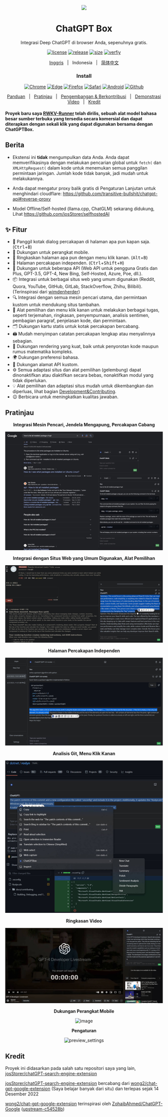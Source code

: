 <p align="center">
    <img src="./src/logo.png">
</p>

<h1 align="center">ChatGPT Box</h1>

<div align="center">

Integrasi Deep ChatGPT di browser Anda, sepenuhnya gratis.

[![license][license-image]][license-url]
[![release][release-image]][release-url]
[![size](https://img.shields.io/badge/minified%20size-360%20kB-blue)][release-url]
[![verfiy][verify-image]][verify-url]

[Inggris](README.md) &nbsp;&nbsp;|&nbsp;&nbsp; Indonesia &nbsp;&nbsp;|&nbsp;&nbsp; [简体中文](README_ZH.md)

### Install

[![Chrome][Chrome-image]][Chrome-url]
[![Edge][Edge-image]][Edge-url]
[![Firefox][Firefox-image]][Firefox-url]
[![Safari][Safari-image]][Safari-url]
[![Android][Android-image]][Android-url]
[![Github][Github-image]][Github-url]

[Panduan](https://github.com/josStorer/chatGPTBox/wiki/Guide) &nbsp;&nbsp;|&nbsp;&nbsp; [Pratinjau](#Pratinjau) &nbsp;&nbsp;|&nbsp;&nbsp; [Pengembangan & Berkontribusi][dev-url] &nbsp;&nbsp;|&nbsp;&nbsp; [Demonstrasi Video](https://www.youtube.com/watch?v=E1smDxJvTRs) &nbsp;&nbsp;|&nbsp;&nbsp; [Kredit](#Kredit)

[dev-url]: https://github.com/josStorer/chatGPTBox/wiki/Development&Contributing

[license-image]: http://img.shields.io/badge/license-MIT-blue.svg

[license-url]: https://github.com/josStorer/chatGPTBox/blob/master/LICENSE

[release-image]: https://img.shields.io/github/release/josStorer/chatGPTBox.svg

[release-url]: https://github.com/josStorer/chatGPTBox/releases/latest

[verify-image]: https://github.com/josStorer/chatGPTBox/workflows/verify-configs/badge.svg

[verify-url]: https://github.com/josStorer/chatGPTBox/actions/workflows/verify-configs.yml

[Chrome-image]: https://img.shields.io/badge/-Chrome-brightgreen?logo=google-chrome&logoColor=white

[Chrome-url]: https://chrome.google.com/webstore/detail/chatgptbox/eobbhoofkanlmddnplfhnmkfbnlhpbbo

[Edge-image]: https://img.shields.io/badge/-Edge-blue?logo=microsoft-edge&logoColor=white

[Edge-url]: https://microsoftedge.microsoft.com/addons/detail/fission-chatbox-best/enjmfilpkbbabhgeoadmdpjjpnahkogf

[Firefox-image]: https://img.shields.io/badge/-Firefox-orange?logo=firefox-browser&logoColor=white

[Firefox-url]: https://addons.mozilla.org/firefox/addon/chatgptbox/

[Safari-image]: https://img.shields.io/badge/-Safari-blue?logo=safari&logoColor=white

[Safari-url]: https://apps.apple.com/app/fission-chatbox/id6446611121

[Android-image]: https://img.shields.io/badge/-Android-brightgreen?logo=android&logoColor=white

[Android-url]: https://github.com/josStorer/chatGPTBox/wiki/Install#install-to-android

[Github-image]: https://img.shields.io/badge/-Github-black?logo=github&logoColor=white

[Github-url]: https://github.com/josStorer/chatGPTBox/wiki/Install

</div>

#### Proyek baru saya [RWKV-Runner](https://github.com/josStorer/RWKV-Runner) telah dirilis, sebuah alat model bahasa besar sumber terbuka yang tersedia secara komersial dan dapat diterapkan dengan sekali klik yang dapat digunakan bersama dengan ChatGPTBox.

## Berita

- Ekstensi ini **tidak** mengumpulkan data Anda. Anda dapat memverifikasinya dengan melakukan pencarian global untuk `fetch(` dan `XMLHttpRequest(` dalam kode untuk menemukan semua panggilan permintaan jaringan. Jumlah kode tidak banyak, jadi mudah untuk melakukannya.

- Anda dapat mengatur proxy balik gratis di Pengaturan Lanjutan untuk menghindari cloudflare: https://github.com/transitive-bullshit/chatgpt-api#reverse-proxy

- Model Offline/Self-hosted (llama.cpp, ChatGLM) sekarang didukung, Lihat https://github.com/josStorer/selfhostedAI

## ✨ Fitur

- 🌈 Panggil kotak dialog percakapan di halaman apa pun kapan saja. (<kbd>Ctrl</kbd>+<kbd>B</kbd>)
- 📱 Dukungan untuk perangkat mobile.
- 📓 Ringkaskan halaman apa pun dengan menu klik kanan. (<kbd>Alt</kbd>+<kbd>B</kbd>)
- 📖 Halaman percakapan independen. (<kbd>Ctrl</kbd>+<kbd>Shift</kbd>+<kbd>H</kbd>)
- 🔗 Dukungan untuk beberapa API (Web API untuk pengguna Gratis dan Plus, GPT-3.5, GPT-4, New Bing, Self-Hosted, Azure, Poe, dll.).
- 📦 Integrasi untuk berbagai situs web yang umum digunakan (Reddit, Quora, YouTube, GitHub, GitLab, StackOverflow, Zhihu, Bilibili). (Terinspirasi dari [wimdenherder](https://github.com/wimdenherder))
- 🔍 Integrasi dengan semua mesin pencari utama, dan permintaan kustom untuk mendukung situs tambahan.
- 🧰 Alat pemilihan dan menu klik kanan untuk melakukan berbagai tugas, seperti terjemahan, ringkasan, penyempurnaan,
  analisis sentimen, pembagian paragraf, penjelasan kode, dan permintaan.
- 🗂️ Dukungan kartu statis untuk kotak percakapan bercabang.
- 🖨️ Mudah menyimpan catatan percakapan lengkap atau menyalinnya sebagian.
- 🎨 Dukungan rendering yang kuat, baik untuk penyorotan kode maupun rumus matematika kompleks.
- 🌍 Dukungan preferensi bahasa.
- 📝 Dukungan alamat API kustom.
- ⚙️ Semua adaptasi situs dan alat pemilihan (gelembung) dapat dinonaktifkan atau diaktifkan secara bebas, nonaktifkan modul yang tidak diperlukan.
- 💡 Alat pemilihan dan adaptasi situs mudah untuk dikembangkan dan diperluas, lihat bagian [Development&Contributing][dev-url].
- 😉 Berbicara untuk meningkatkan kualitas jawaban.

## Pratinjau

<div align="center">

**Integrasi Mesin Pencari, Jendela Mengapung, Percakapan Cabang**

![preview_google_floatingwindow_conversationbranch](screenshots/preview_google_floatingwindow_conversationbranch.jpg)

**Integrasi dengan Situs Web yang Umum Digunakan, Alat Pemilihan**

![preview_reddit_selectiontools](screenshots/preview_reddit_selectiontools.jpg)

**Halaman Percakapan Independen**

![preview_independentpanel](screenshots/preview_independentpanel.jpg)

**Analisis Git, Menu Klik Kanan**

![preview_github_rightclickmenu](screenshots/preview_github_rightclickmenu.jpg)

**Ringkasan Video**

![preview_youtube](screenshots/preview_youtube.jpg)

**Dukungan Perangkat Mobile**

![image](https://user-images.githubusercontent.com/13366013/225529110-9221c8ce-ad41-423e-b6ec-097981e74b66.png)

**Pengaturan**

![preview_settings](screenshots/preview_settings.jpg)

</div>

## Kredit

Proyek ini didasarkan pada salah satu repositori saya yang lain, [josStorer/chatGPT-search-engine-extension](https://github.com/josStorer/chatGPT-search-engine-extension)

[josStorer/chatGPT-search-engine-extension](https://github.com/josStorer/chatGPT-search-engine-extension) bercabang
dari [wong2/chat-gpt-google-extension](https://github.com/wong2/chat-gpt-google-extension) (Saya belajar banyak dari situ)
dan terlepas sejak 14 Desember 2022

[wong2/chat-gpt-google-extension](https://github.com/wong2/chat-gpt-google-extension) terinspirasi
oleh [ZohaibAhmed/ChatGPT-Google](https://github.com/ZohaibAhmed/ChatGPT-Google) ([upstream-c54528b](https://github.com/wong2/chatgpt-google-extension/commit/c54528b0e13058ab78bfb433c92603db017d1b6b))
